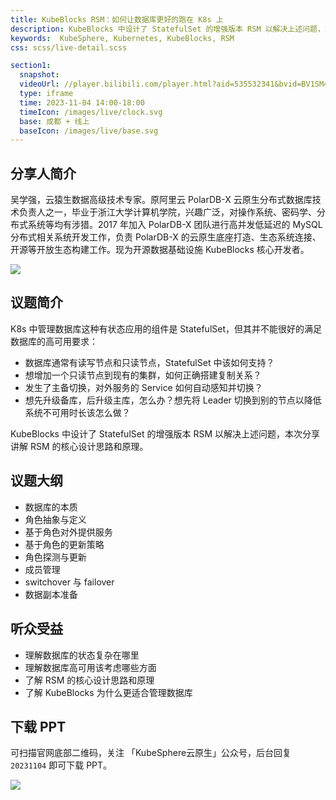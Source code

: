 ```yaml
---
title: KubeBlocks RSM：如何让数据库更好的跑在 K8s 上
description: KubeBlocks 中设计了 StatefulSet 的增强版本 RSM 以解决上述问题，本次分享讲解 RSM 的核心设计思路和原理。
keywords:  KubeSphere, Kubernetes, KubeBlocks, RSM
css: scss/live-detail.scss

section1:
  snapshot: 
  videoUrl: //player.bilibili.com/player.html?aid=535532341&bvid=BV1SM411Q79p&cid=1323375006&page=1&high_quality=1
  type: iframe
  time: 2023-11-04 14:00-18:00
  timeIcon: /images/live/clock.svg
  base: 成都 + 线上
  baseIcon: /images/live/base.svg
---
```


## 分享人简介

吴学强，云猿生数据高级技术专家。原阿里云 PolarDB-X 云原生分布式数据库技术负责人之一，毕业于浙江大学计算机学院，兴趣广泛，对操作系统、密码学、分布式系统等均有涉猎。2017 年加入 PolarDB-X 团队进行高并发低延迟的 MySQL 分布式相关系统开发工作，负责 PolarDB-X 的云原生底座打造、生态系统连接、开源等开放生态构建工作。现为开源数据基础设施 KubeBlocks 核心开发者。

![](https://pek3b.qingstor.com/kubesphere-community/images/chengdu1104-wuxueqiang.JPG)

## 议题简介

K8s 中管理数据库这种有状态应用的组件是 StatefulSet，但其并不能很好的满足数据库的高可用要求：
- 数据库通常有读写节点和只读节点，StatefulSet 中该如何支持？
- 想增加一个只读节点到现有的集群，如何正确搭建复制关系？
- 发生了主备切换，对外服务的 Service 如何自动感知并切换？
- 想先升级备库，后升级主库，怎么办？想先将 Leader 切换到别的节点以降低系统不可用时长该怎么做？

KubeBlocks 中设计了 StatefulSet 的增强版本 RSM 以解决上述问题，本次分享讲解 RSM 的核心设计思路和原理。	

## 议题大纲

- 数据库的本质
- 角色抽象与定义
- 基于角色对外提供服务
- 基于角色的更新策略
- 角色探测与更新
- 成员管理
- switchover 与 failover
- 数据副本准备	

## 听众受益

- 理解数据库的状态复杂在哪里
- 理解数据库高可用该考虑哪些方面
- 了解 RSM 的核心设计思路和原理
- 了解 KubeBlocks 为什么更适合管理数据库

## 下载 PPT

可扫描官网底部二维码，关注 「KubeSphere云原生」公众号，后台回复 `20231104` 即可下载 PPT。

![](https://pek3b.qingstor.com/kubesphere-community/images/chengdu1104-poster-wuxueqiang.png)